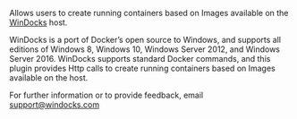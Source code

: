 Allows users to create running containers based on Images available
on the [WinDocks](https://windocks.com/) host.  

WinDocks is a port of Docker’s open source to Windows, and supports all
editions of Windows 8, Windows 10, Windows Server 2012, and Windows
Server 2016. WinDocks supports standard Docker commands, and this plugin
provides Http calls to create running containers based on Images
available on the host.

For further information or to provide feedback, email
support@windocks.com
